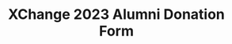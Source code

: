 ---
title: XChange 2023 Alumni Donation Form
redirect_to: https://forms.gle/1ZGc55kkKE1yCVR27
redirect_from: 
  - /XC23AlumniDonation
  - /xc23alumnidonation
---